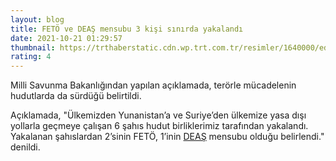 ```yaml
--- 
layout: blog
title: FETÖ ve DEAŞ mensubu 3 kişi sınırda yakalandı
date: 2021-10-21 01:29:57
thumbnail: https://trthaberstatic.cdn.wp.trt.com.tr/resimler/1640000/edirne-sinir-1641224.jpg
rating: 4
---
```

<p>
	Milli Savunma Bakanlığından yapılan açıklamada, terörle mücadelenin hudutlarda da sürdüğü belirtildi.</p>
<p>
	Açıklamada, "Ülkemizden Yunanistan’a ve Suriye’den ülkemize yasa dışı yollarla geçmeye çalışan 6 şahıs hudut birliklerimiz tarafından yakalandı. Yakalanan şahıslardan 2’sinin FETÖ, 1’inin <a href="https://www.trthaber.com/etiket/deas/" target="_blank">DEAŞ</a> mensubu olduğu belirlendi." denildi.</p>